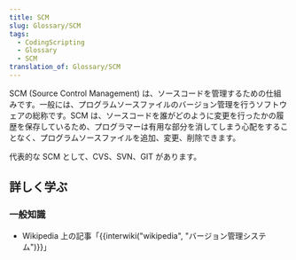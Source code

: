 ```yaml
---
title: SCM
slug: Glossary/SCM
tags:
  - CodingScripting
  - Glossary
  - SCM
translation_of: Glossary/SCM
---
```

SCM (Source Control Management) は、ソースコードを管理するための仕組みです。一般には、プログラムソースファイルのバージョン管理を行うソフトウェアの総称です。SCM は、ソースコードを誰がどのように変更を行ったかの履歴を保存しているため、プログラマーは有用な部分を消してしまう心配をすることなく、プログラムソースファイルを追加、変更、削除できます。

代表的な SCM として、CVS、SVN、GIT があります。

## 詳しく学ぶ

### 一般知識

- Wikipedia 上の記事「{{interwiki("wikipedia", "バージョン管理システム")}}」
